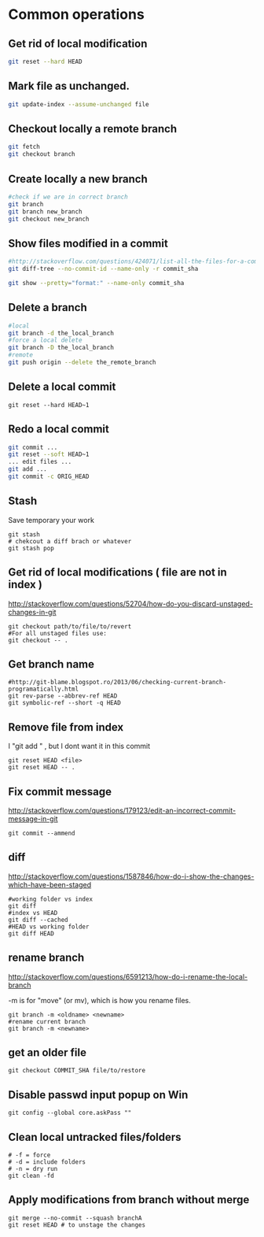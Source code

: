 
# Common operations

## Get rid of local modification

~~~bash
git reset --hard HEAD
~~~

## Mark file as unchanged.

~~~bash
git update-index --assume-unchanged file
~~~

## Checkout locally a remote branch

~~~bash
git fetch
git checkout branch
~~~

## Create locally a new branch

~~~bash
#check if we are in correct branch
git branch
git branch new_branch
git checkout new_branch
~~~

## Show files modified in a commit

~~~bash
#http://stackoverflow.com/questions/424071/list-all-the-files-for-a-commit-in-git
git diff-tree --no-commit-id --name-only -r commit_sha

git show --pretty="format:" --name-only commit_sha
~~~

## Delete a branch

~~~bash
#local
git branch -d the_local_branch
#force a local delete
git branch -D the_local_branch
#remote
git push origin --delete the_remote_branch
~~~

## Delete a local commit

~~~
git reset --hard HEAD~1
~~~

## Redo a local commit

~~~bash
git commit ...
git reset --soft HEAD~1
... edit files ...
git add ...
git commit -c ORIG_HEAD
~~~

## Stash

Save temporary your work

~~~
git stash
# chekcout a diff brach or whatever
git stash pop
~~~

## Get rid of local modifications ( file are not in index )

http://stackoverflow.com/questions/52704/how-do-you-discard-unstaged-changes-in-git

~~~
git checkout path/to/file/to/revert
#For all unstaged files use:
git checkout -- .
~~~

## Get branch name

~~~
#http://git-blame.blogspot.ro/2013/06/checking-current-branch-programatically.html
git rev-parse --abbrev-ref HEAD
git symbolic-ref --short -q HEAD
~~~

## Remove file from index

I "git add <file>" , but I dont want it in this commit

~~~
git reset HEAD <file>
git reset HEAD -- .
~~~

## Fix commit message

http://stackoverflow.com/questions/179123/edit-an-incorrect-commit-message-in-git

~~~
git commit --ammend
~~~


## diff

http://stackoverflow.com/questions/1587846/how-do-i-show-the-changes-which-have-been-staged

~~~
#working folder vs index
git diff
#index vs HEAD
git diff --cached
#HEAD vs working folder
git diff HEAD
~~~

## rename branch

http://stackoverflow.com/questions/6591213/how-do-i-rename-the-local-branch

-m is for "move" (or mv), which is how you rename files.

~~~
git branch -m <oldname> <newname>
#rename current branch
git branch -m <newname>
~~~

## get an older file

~~~
git checkout COMMIT_SHA file/to/restore
~~~

## Disable passwd input popup on Win

~~~
git config --global core.askPass ""
~~~

## Clean local untracked files/folders

~~~
# -f = force
# -d = include folders
# -n = dry run
git clean -fd
~~~


## Apply modifications from branch without merge

~~~
git merge --no-commit --squash branchA
git reset HEAD # to unstage the changes
~~~